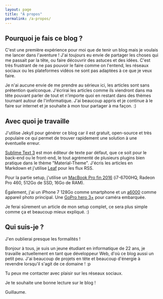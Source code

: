 ```yaml
---
layout: page
title: "À propos"
permalink: /a-propos/
---
```

## Pourquoi je fais ce blog ?
C'est une première expérience pour moi que de tenir un blog mais je voulais me lancer dans l'aventure ! J'ai toujours eu envie de partager les choses qui me passait par la tête, ou faire découvrir des astuces et des idées. C'est très frustrant de ne pas pouvoir le faire comme on l'entend, les réseaux sociaux ou les plateformes vidéos ne sont pas adaptées à ce que je veux faire.

Je n'ai aucune envie de me prendre au sérieux ici, les articles sont sans prétention quelconque. J'écrirai les articles comme ils viendront dans ma tête pouvant parler de tout et n'importe quoi en restant dans des thèmes tournant autour de l'informatique. J'ai beaucoup appris et je continue à le faire sur internet et je souhaite à mon tour partager à ma façon. :)

## Avec quoi je travaille
J'utilise Jekyll pour générer ce blog car il est gratuit, open-source et très populaire ce qui permet de trouver rapidement une solution à une éventuelle erreur.

[Sublime Text 3](http://www.sublimetext.com/3) est mon éditeur de texte par défaut, que ce soit pour le back-end ou le front-end, le tout agrémenté de plusieurs plugins bien pratique dans le thème "Material-Theme". J'écris les articles en Markdown et j'utilise [Leaf](https://itunes.apple.com/app/leaf/id576338668?mt=12) pour les flux RSS.

Pour la partie setup, j'utilise un [MacBook Pro fin 2016](https://www.apple.com/fr/shop/buy-mac/macbook-pro/15-inch) (i7-6700HQ, Radeon Pro 460, 512Go de SSD, 16Go de RAM).

Également, j'ai un iPhone 7 128Go comme smartphone et un [a6000](http://amzn.to/2ctaEPp) comme appareil photo principal. Une [GoPro hero 3+](http://amzn.to/2cCYu2t) pour caméra embarquée.

Je ferai sûrement un article de mon setup complet, ce sera plus simple comme ça et beaucoup mieux expliqué. :)

## Qui suis-je ?
J'en oublierai presque les formalités !

Bonjour à tous, je suis un jeune étudiant en informatique de 22 ans, je travaille actuellement en tant que développeur Web, d'où ce blog aussi un petit peu. J'ai beaucoup de projets en tête et beaucoup d'énergie à revendre lorsqu'il s'agit de ce domaine ! :p

Tu peux me contacter avec plaisir sur les réseaux sociaux.

Je te souhaite une bonne lecture sur le blog !

Guillaume.
